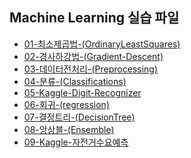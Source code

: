 ## Machine Learning 실습 파일

- [01-최소제곱법-(OrdinaryLeastSquares)](https://colab.research.google.com/github/teddylee777/abc_camp_ai/blob/main/01-Machine-Learning/01-최소제곱법-(OrdinaryLeastSquares)-(실습).ipynb)
- [02-경사하강법-(Gradient-Descent)](https://colab.research.google.com/github/teddylee777/abc_camp_ai/blob/main/01-Machine-Learning/02-경사하강법-(Gradient-Descent)-(실습).ipynb)
- [03-데이터전처리-(Preprocessing)](https://colab.research.google.com/github/teddylee777/abc_camp_ai/blob/main/01-Machine-Learning/03-데이터전처리-(Preprocessing)-(실습).ipynb)
- [04-분류-(Classifications)](https://colab.research.google.com/github/teddylee777/abc_camp_ai/blob/main/01-Machine-Learning/04-분류-(Classifications)-(실습).ipynb)
- [05-Kaggle-Digit-Recognizer](https://colab.research.google.com/github/teddylee777/abc_camp_ai/blob/main/01-Machine-Learning/05-Kaggle-Digit-Recognizer-(실습).ipynb)
- [06-회귀-(regression)](https://colab.research.google.com/github/teddylee777/abc_camp_ai/blob/main/01-Machine-Learning/06-회귀-(regression)-(실습).ipynb)
- [07-결정트리-(DecisionTree)](https://colab.research.google.com/github/teddylee777/abc_camp_ai/blob/main/01-Machine-Learning/07-결정트리-(DecisionTree)-(실습).ipynb)
- [08-앙상블-(Ensemble)](https://colab.research.google.com/github/teddylee777/abc_camp_ai/blob/main/01-Machine-Learning/08-앙상블-(Ensemble)-(실습).ipynb)
- [09-Kaggle-자전거수요예측](https://colab.research.google.com/github/teddylee777/abc_camp_ai/blob/main/01-Machine-Learning/09-Kaggle-자전거수요예측.ipynb)
